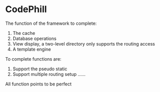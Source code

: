 # CodePhill
The function of the framework to complete:
1. The cache
2. Database operations
3. View display, a two-level directory only supports the routing access
4. A template engine


To complete functions are:
1. Support the pseudo static
2. Support multiple routing setup
......

All function points to be perfect

